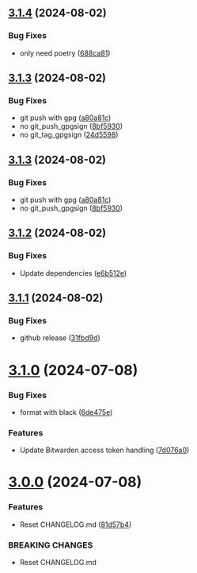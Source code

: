 ## [3.1.4](https://github.com/arpanrec/vaultops/compare/3.1.3...3.1.4) (2024-08-02)


### Bug Fixes

* only need poetry ([688ca81](https://github.com/arpanrec/vaultops/commit/688ca81e0595dfe206c6605774f27b8af81bfa44))

## [3.1.3](https://github.com/arpanrec/vaultops/compare/3.1.2...3.1.3) (2024-08-02)


### Bug Fixes

* git push with gpg ([a80a81c](https://github.com/arpanrec/vaultops/commit/a80a81c3cac82ef6ec987b77bd28e4add25df377))
* no git_push_gpgsign ([8bf5930](https://github.com/arpanrec/vaultops/commit/8bf5930a8196e04c14e07c2ee04f674d3cc6a150))
* no git_tag_gpgsign ([24d5598](https://github.com/arpanrec/vaultops/commit/24d55985149f104dbe22ed1ad634ee20b62df44c))

## [3.1.3](https://github.com/arpanrec/vaultops/compare/3.1.2...3.1.3) (2024-08-02)


### Bug Fixes

* git push with gpg ([a80a81c](https://github.com/arpanrec/vaultops/commit/a80a81c3cac82ef6ec987b77bd28e4add25df377))
* no git_push_gpgsign ([8bf5930](https://github.com/arpanrec/vaultops/commit/8bf5930a8196e04c14e07c2ee04f674d3cc6a150))

## [3.1.2](https://github.com/arpanrec/vaultops/compare/3.1.1...3.1.2) (2024-08-02)


### Bug Fixes

* Update dependencies ([e6b512e](https://github.com/arpanrec/vaultops/commit/e6b512e0eed9d2336cb2bb5bbeebadd583810082))

## [3.1.1](https://github.com/arpanrec/vaultops/compare/3.1.0...3.1.1) (2024-08-02)


### Bug Fixes

* github release ([31fbd9d](https://github.com/arpanrec/vaultops/commit/31fbd9d9acf98b0a4b49884f2b10d5d5aa5ac032))

# [3.1.0](https://github.com/arpanrec/vaultops/compare/3.0.0...3.1.0) (2024-07-08)


### Bug Fixes

* format with black ([6de475e](https://github.com/arpanrec/vaultops/commit/6de475e19abaa2bd96d62d3cf30d4d9eedfd6cde))


### Features

* Update Bitwarden access token handling ([7d076a0](https://github.com/arpanrec/vaultops/commit/7d076a0e2ed2798e6c8c53eee09a67a7fcc220b0))

# [3.0.0](https://github.com/arpanrec/vaultops/compare/2.1.0...3.0.0) (2024-07-08)


### Features

* Reset CHANGELOG.md ([81d57b4](https://github.com/arpanrec/vaultops/commit/81d57b4b92fd95b9352d169f63b11d8e35d8fc02))


### BREAKING CHANGES

* Reset CHANGELOG.md
